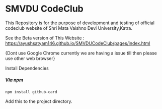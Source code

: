 # SMVDU CodeClub
This Repository is for the purpose of development and testing of official codeclub website of Shri Mata Vaishno Devi University,Katra.

See the Beta version of This Website : https://ayushsatyam146.github.io/SMVDUCodeClub/pages/index.html 

{Dont use Google Chrome currently we are having a issue till then please use other web browser}

Install Dependencies

##### Via npm

`npm install github-card`

Add this to the project directory.


